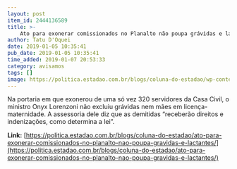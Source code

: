 ```yaml
---
layout: post
item_id: 2444136589
title: >-
    Ato para exonerar comissionados no Planalto não poupa grávidas e lactantes
author: Tatu D'Oquei
date: 2019-01-05 10:35:41
pub_date: 2019-01-05 10:35:41
time_added: 2019-01-07 20:53:33
category: avisamos
tags: []
image: https://politica.estadao.com.br/blogs/coluna-do-estadao/wp-content/uploads/sites/352/2019/01/1546292021017.jpg
---
```


Na portaria em que exonerou de uma só vez 320 servidores da Casa Civil, o ministro Onyx Lorenzoni não excluiu grávidas nem mães em licença-maternidade. A assessoria dele diz que as demitidas “receberão direitos e indenizações, como determina a lei”.

**Link:** [https://politica.estadao.com.br/blogs/coluna-do-estadao/ato-para-exonerar-comissionados-no-planalto-nao-poupa-gravidas-e-lactantes/](https://politica.estadao.com.br/blogs/coluna-do-estadao/ato-para-exonerar-comissionados-no-planalto-nao-poupa-gravidas-e-lactantes/)

